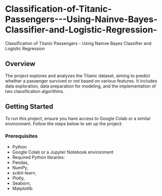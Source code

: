 # Classification-of-Titanic-Passengers---Using-Nainve-Bayes-Classifier-and-Logistic-Regression-
Classification of Titanic Passengers - Using Nainve Bayes Classifier and Logistic Regression 

## Overview

The project explores and analyzes the Titanic dataset, aiming to predict whether a passenger survived or not based on various features. It includes data exploration, data preparation for modeling, and the implementation of two classification algorithms.

## Getting Started

To run this project, ensure you have access to Google Colab or a similar environment. Follow the steps below to set up the project:

### Prerequisites

- Python
- Google Colab or a Jupyter Notebook environment
- Required Python libraries:
- Pandas,
- NumPy,
- scikit-learn,
- Plotly,
- Seaborn,
- Matplotlib

